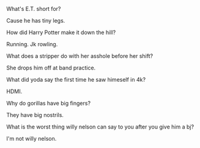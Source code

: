 What's E.T. short for?


Cause he has tiny legs.


How did Harry Potter make it down the hill?

Running. Jk rowling.


What does a stripper do with her asshole before her shift?

She drops him off at band practice.



What did yoda say the first time he saw himeself in 4k?

HDMI.


Why do gorillas have big fingers?

They have big nostrils.


What is the worst thing willy nelson can say to you after you give him a bj?

I'm not willy nelson.


